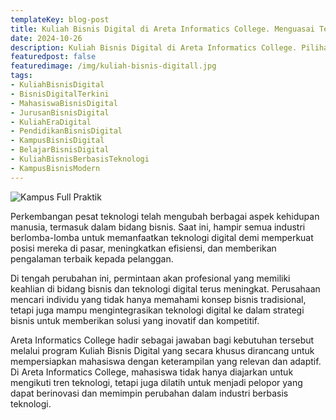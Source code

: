 ```yaml
---
templateKey: blog-post
title: Kuliah Bisnis Digital di Areta Informatics College. Menguasai Teknologi Modern dan Strategi Bisnis Terkini untuk Sukses di Era Digital
date: 2024-10-26
description: Kuliah Bisnis Digital di Areta Informatics College. Pilihan Tepat dan Strategis Menuju Karier Sukses di Industri Berbasis Teknologi Modern dengan Penguasaan Mendalam pada Inovasi Digital dan Bisnis Terkini
featuredpost: false
featuredimage: /img/kuliah-bisnis-digitall.jpg
tags:
- KuliahBisnisDigital
- BisnisDigitalTerkini	
- MahasiswaBisnisDigital	
- JurusanBisnisDigital	
- KuliahEraDigital	
- PendidikanBisnisDigital	
- KampusBisnisDigital	
- BelajarBisnisDigital	
- KuliahBisnisBerbasisTeknologi	
- KampusBisnisModern	
---
```


![Kampus Full Praktik](/img/kuliah-bisnis-digitall.jpg "Kampus Full Praktik")

Perkembangan pesat teknologi telah mengubah berbagai aspek kehidupan manusia, termasuk dalam bidang bisnis. Saat ini, hampir semua industri berlomba-lomba untuk memanfaatkan teknologi digital demi memperkuat posisi mereka di pasar, meningkatkan efisiensi, dan memberikan pengalaman terbaik kepada pelanggan.																				
																				
Di tengah perubahan ini, permintaan akan profesional yang memiliki keahlian di bidang bisnis dan teknologi digital terus meningkat. Perusahaan mencari individu yang tidak hanya memahami konsep bisnis tradisional, tetapi juga mampu mengintegrasikan teknologi digital ke dalam strategi bisnis untuk memberikan solusi yang inovatif dan kompetitif.

Areta Informatics College hadir sebagai jawaban bagi kebutuhan tersebut melalui program Kuliah Bisnis Digital yang secara khusus dirancang untuk mempersiapkan mahasiswa dengan keterampilan yang relevan dan adaptif. Di Areta Informatics College, mahasiswa tidak hanya diajarkan untuk mengikuti tren teknologi, tetapi juga dilatih untuk menjadi pelopor yang dapat berinovasi dan memimpin perubahan dalam industri berbasis teknologi.